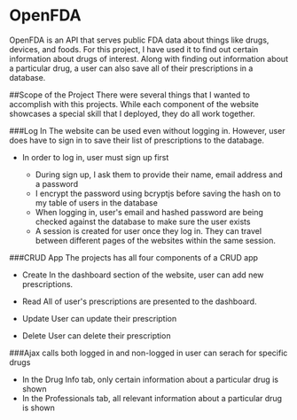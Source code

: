 # OpenFDA

OpenFDA is an API that serves public FDA data about things like drugs, devices, and foods. For this project, I have used it to find out certain information about drugs of interest. Along with finding out information about a particular drug, a user can also save all of their prescriptions in a database. 

##Scope of the Project
There were several things that I wanted to accomplish with this projects. While each component of the website showcases a special skill that I deployed, they do all work together.

###Log In
The website can be used even without logging in. However, user does have to sign in to save their list of prescriptions to the databage. 

* In order to log in, user must sign up first

    * During sign up, I ask them to provide their name, email address and a password
    * I encrypt the password using bcryptjs before saving the hash on to my table of users in the database
    * When logging in, user's email and hashed password are being checked against the database to make sure the user exists
    * A session is created for user once they log in. They can travel between different pages of the websites within the same session. 

###CRUD App
The projects has all four components of a CRUD app

* Create
In the dashboard section of the website, user can add new prescriptions. 

* Read 
All of user's prescriptions are presented to the dashboard.

* Update
User can update their prescription

* Delete
User can delete their prescription

###Ajax calls
both logged in and non-logged in user can serach for specific drugs 

* In the Drug Info tab, only certain information about a particular drug is shown
* In the Professionals tab, all relevant information about a particular drug is shown

